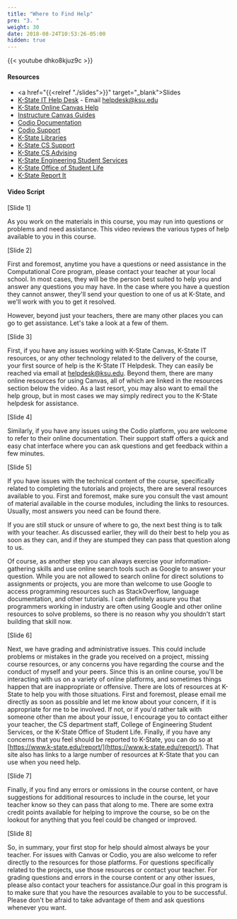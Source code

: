 ```yaml
---
title: "Where to Find Help"
pre: "3. "
weight: 30
date: 2018-08-24T10:53:26-05:00
hidden: true
---
```


<!-- todo remove? -->

{{< youtube dhko8kjuz9c >}}

#### Resources

* <a href="{{<relref "./slides">}}" target="_blank">Slides</a>
* [K-State IT Help Desk](https://www.k-state.edu/its/helpdesk/) - Email helpdesk@ksu.edu
* [K-State Online Canvas Help](http://public.online.k-state.edu/help/)
* [Instructure Canvas Guides](https://community.canvaslms.com/community/answers/guides)
* [Codio Documentation](https://codio.com/docs/)
* [Codio Support](https://codio.com/docs/dashboard/support/)
* [K-State Libraries](http://www.lib.k-state.edu/)
* [K-State CS Support](https://support.cs.ksu.edu/)
* [K-State CS Advising](https://www.cs.ksu.edu/undergraduate/advising/)
* [K-State Engineering Student Services](https://www.engg.ksu.edu/studentservices/)
* [K-State Office of Student Life](https://www.k-state.edu/studentlife/)
* [K-State Report It](https://www.k-state.edu/report/)

#### Video Script

[Slide 1]

As you work on the materials in this course, you may run into questions or problems and need assistance. 
This video reviews the various types of help available to you in this course.

[Slide 2]

First and foremost, anytime you have a questions or need assistance in the Computational Core program, please contact your teacher at your local school. In most cases, they will be the person best suited to help you and answer any questions you may have. In the case where you have a question they cannot answer, they'll send your question to one of us at K-State, and we'll work with you to get it resolved.

However, beyond just your teachers, there are many other places you can go to get assistance. Let's take a look at a few of them.

[Slide 3]

First, if you have any issues working with K-State Canvas, K-State IT resources, or any other technology related to the delivery of the course, your first source of help is the K-State IT Helpdesk. They can easily be reached via email at helpdesk@ksu.edu. Beyond them, there are many online resources for using Canvas, all of which are linked in the resources section below the video. As a last resort, you may also want to email the help group, but in most cases we may simply redirect you to the K-State helpdesk for assistance.

[Slide 4]

Similarly, if you have any issues using the Codio platform, you are welcome to refer to their online documentation. Their support staff offers a quick and easy chat interface where you can ask questions and get feedback within a few minutes.

[Slide 5]

If you have issues with the technical content of the course, specifically related to completing the tutorials and projects, there are several resources available to you. First and foremost, make sure you consult the vast amount of material available in the course modules, including the links to resources. Usually, most answers you need can be found there.

If you are still stuck or unsure of where to go, the next best thing is to talk with your teacher. As discussed earlier, they will do their best to help you as soon as they can, and if they are stumped they can pass that question along to us.

Of course, as another step you can always exercise your information-gathering skills and use online search tools such as Google to answer your question. 
While you are not allowed to search online for direct solutions to assignments or projects, you are more than welcome to use Google to access programming resources such as StackOverflow, language documentation, and other tutorials. I can definitely assure you that programmers working in industry are often using Google and other online resources to solve problems, so there is no reason why you shouldn't start building that skill now.

[Slide 6]

Next, we have grading and administrative issues. This could include problems or mistakes in the grade you received on a project, missing course resources, or any concerns you have regarding the course and the conduct of myself and your peers. Since this is an online course, you'll be interacting with us on a variety of online platforms, and sometimes things happen that are inappropriate or offensive. There are lots of resources at K-State to help you with those situations. First and foremost, please email me directly as soon as possible and let me know about your concern, if it is appropriate for me to be involved. If not, or if you'd rather talk with someone other than me about your issue, I encourage you to contact either your teacher, the CS department staff, College of Engineering Student Services, or the K-State Office of Student Life. Finally, if you have any concerns that you feel should be reported to K-State, you can do so at [https://www.k-state.edu/report/](https://www.k-state.edu/report/). That site also has links to a large number of resources at K-State that you can use when you need help.

[Slide 7]

Finally, if you find any errors or omissions in the course content, or have suggestions for additional resources to include in the course, let your teacher know so they can pass that along to me. There are some extra credit points available for helping to improve the course, so be on the lookout for anything that you feel could be changed or improved.

[Slide 8]

So, in summary, your first stop for help should almost always be your teacher. For issues with Canvas or Codio, you are also welcome to refer directly to the resources for those platforms. For questions specifically related to the projects, use those resources or contact your teacher. For grading questions and errors in the course content or any other issues, please also contact your teachers for assistance.Our goal in this program is to make sure that you have the resources available to you to be successful. Please don't be afraid to take advantage of them and ask questions whenever you want.
